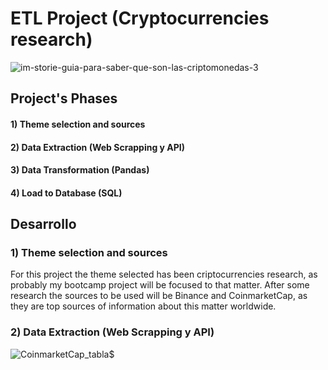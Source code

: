 # ETL Project (Cryptocurrencies research)
![im-storie-guia-para-saber-que-son-las-criptomonedas-3](https://user-images.githubusercontent.com/114177420/201883440-e1802983-8650-45b8-ac71-cc478ceb75d4.jpg)

## Project's Phases

  #### 1) Theme selection and sources
  #### 2) Data Extraction (Web Scrapping y API)
  #### 3) Data Transformation (Pandas)
  #### 4) Load to Database (SQL)

## Desarrollo

  ### 1) Theme selection and sources
  
For this project the theme selected has been criptocurrencies research, as probably my bootcamp project will be focused to that matter.
After some research the sources to be used will be Binance and CoinmarketCap, as they are top sources of information about this matter worldwide.

  ### 2) Data Extraction (Web Scrapping y API)
  
![CoinmarketCap_tabla$](https://user-images.githubusercontent.com/114177420/201888885-f5c83ffc-6e99-4105-b693-db3c50d7298f.JPG)
